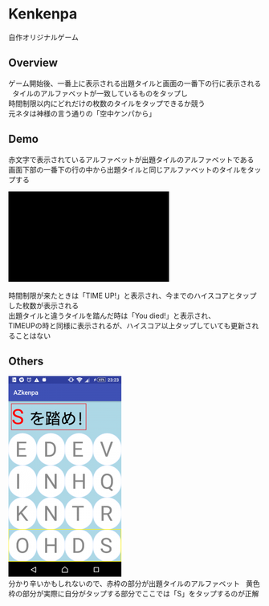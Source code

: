 # Kenkenpa
自作オリジナルゲーム  

## Overview
ゲーム開始後、一番上に表示される出題タイルと画面の一番下の行に表示される  
タイルのアルファベットが一致しているものをタップし  
時間制限以内にどれだけの枚数のタイルをタップできるか競う  
元ネタは神様の言う通りの「空中ケンパから」  

## Demo
赤文字で表示されているアルファベットが出題タイルのアルファベットである
画面下部の一番下の行の中から出題タイルと同じアルファベットのタイルをタップする

![Kenkenpa](https://github.com/yutaro6547/Kenkenpa/blob/media/Kenkenpa.gif)

時間制限が来たときは「TIME UP!」と表示され、今までのハイスコアとタップした枚数が表示される  
出題タイルと違うタイルを踏んだ時は「You died!」と表示され、  
TIMEUPの時と同様に表示されるが、ハイスコア以上タップしていても更新されることはない

## Others
![Kenkenpa1](https://github.com/yutaro6547/Kenkenpa/blob/media/s_Kenkenpa1.png)  
分かり辛いかもしれないので、赤枠の部分が出題タイルのアルファベット  
黄色枠の部分が実際に自分がタップする部分でここでは「S」をタップするのが正解
